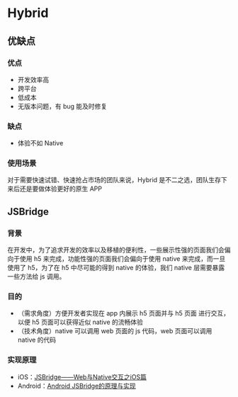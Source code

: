 # Hybrid

## 优缺点

### 优点
- 开发效率高
- 跨平台
- 低成本
- 无版本问题，有 bug 能及时修复

### 缺点
- 体验不如 Native

### 使用场景
对于需要快速试错、快速抢占市场的团队来说，Hybrid 是不二之选，团队生存下来后还是要做体验更好的原生 APP


## JSBridge

### 背景
在开发中，为了追求开发的效率以及移植的便利性，一些展示性强的页面我们会偏向于使用 h5 来完成，功能性强的页面我们会偏向于使用 native 来完成，而一旦使用了 h5，为了在 h5 中尽可能的得到 native 的体验，我们 native 层需要暴露一些方法给 js 调用。


### 目的
- （需求角度）方便开发者实现在 app 内展示 h5 页面并与 h5 页面 进行交互，以便 h5 页面可以获得近似 native 的流畅体验
- （技术角度）native 可以调用 web 页面的 js 代码，web 页面可以调用 native 的代码


### 实现原理
- iOS：[JSBridge——Web与Native交互之iOS篇](http://www.jianshu.com/p/9fd80b785de1)
- Android：[Android JSBridge的原理与实现](http://blog.csdn.net/sbsujjbcy/article/details/50752595)



